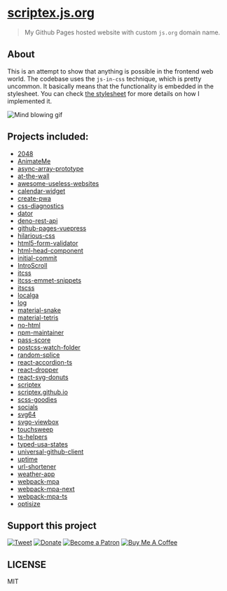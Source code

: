 # [scriptex.js.org](https://scriptex.js.org)

> My Github Pages hosted website with custom `js.org` domain name.

## About

This is an attempt to show that anything is possible in the frontend web world.
The codebase uses the `js-in-css` technique, which is pretty uncommon.
It basically means that the functionality is embedded in the stylesheet.
You can check [the stylesheet](https://github.com/scriptex/scriptex.github.io/blob/master/style.css) for more details on how I implemented it.

![Mind blowing gif](https://media2.giphy.com/media/Um3ljJl8jrnHy/200.gif)

## Projects included:

-   [2048](https://scriptex.js.org/2048)
-   [AnimateMe](https://scriptex.js.org/AnimateMe)
-   [async-array-prototype](https://scriptex.js.org/async-array-prototype)
-   [at-the-wall](https://scriptex.js.org/at-the-wall)
-   [awesome-useless-websites](https://scriptex.js.org/awesome-useless-websites)
-   [calendar-widget](https://scriptex.js.org/calendar-widget)
-   [create-pwa](https://scriptex.js.org/create-pwa)
-   [css-diagnostics](https://scriptex.js.org/css-diagnostics)
-   [dator](https://scriptex.js.org/dator)
-   [deno-rest-api](https://scriptex.js.org/deno-rest-api)
-   [github-pages-vuepress](https://scriptex.js.org/github-pages-vuepress)
-   [hilarious-css](https://scriptex.js.org/hilarious-css)
-   [html5-form-validator](https://scriptex.js.org/html5-form-validator)
-   [html-head-component](https://scriptex.js.org/html-head-component)
-   [initial-commit](https://scriptex.js.org/initial-commit)
-   [IntroScroll](https://scriptex.js.org/IntroScroll)
-   [itcss](https://scriptex.js.org/itcss)
-   [itcss-emmet-snippets](https://scriptex.js.org/itcss-emmet-snippets)
-   [itscss](https://scriptex.js.org/itscss)
-   [localga](https://scriptex.js.org/localga)
-   [log](https://scriptex.js.org/log)
-   [material-snake](https://scriptex.js.org/material-snake)
-   [material-tetris](https://scriptex.js.org/material-tetris)
-   [no-html](https://scriptex.js.org/no-html)
-   [npm-maintainer](https://scriptex.js.org/npm-maintainer)
-   [pass-score](https://scriptex.js.org/pass-score)
-   [postcss-watch-folder](https://scriptex.js.org/postcss-watch-folder)
-   [random-splice](https://scriptex.js.org/random-splice)
-   [react-accordion-ts](https://scriptex.js.org/react-accordion-ts)
-   [react-dropper](https://scriptex.js.org/react-dropper)
-   [react-svg-donuts](https://scriptex.js.org/react-svg-donuts)
-   [scriptex](https://scriptex.js.org/scriptex)
-   [scriptex.github.io](https://scriptex.js.org/scriptex.github.io)
-   [scss-goodies](https://scriptex.js.org/scss-goodies)
-   [socials](https://scriptex.js.org/socials)
-   [svg64](https://scriptex.js.org/svg64)
-   [svgo-viewbox](https://scriptex.js.org/svgo-viewbox)
-   [touchsweep](https://scriptex.js.org/touchsweep)
-   [ts-helpers](https://scriptex.js.org/ts-helpers)
-   [typed-usa-states](https://scriptex.js.org/typed-usa-states)
-   [universal-github-client](https://scriptex.js.org/universal-github-client)
-   [uptime](https://scriptex.js.org/uptime)
-   [url-shortener](https://scriptex.js.org/url-shortener)
-   [weather-app](https://scriptex.js.org/weather-app)
-   [webpack-mpa](https://scriptex.js.org/webpack-mpa)
-   [webpack-mpa-next](https://scriptex.js.org/webpack-mpa-next)
-   [webpack-mpa-ts](https://scriptex.js.org/webpack-mpa-ts)
-   [optisize](https://scriptex.js.org/optisize)

## Support this project

[![Tweet](https://img.shields.io/badge/Tweet-Share_this_repository-blue.svg?style=flat-square&logo=twitter&color=38A1F3)](https://twitter.com/intent/tweet?text=Checkout%20this%20awesome%20software%20project%3A&url=https%3A%2F%2Fgithub.com%2Fscriptex%2Fscriptex.github.io&via=scriptexbg&hashtags=software%2Cgithub%2Ccode%2Cawesome)
[![Donate](https://img.shields.io/badge/Donate-Support_me_on_PayPal-blue.svg?style=flat-square&logo=paypal&color=222d65)](https://www.paypal.me/scriptex)
[![Become a Patron](https://img.shields.io/badge/Become_Patron-Support_me_on_Patreon-blue.svg?style=flat-square&logo=patreon&color=e64413)](https://www.patreon.com/atanas)
[![Buy Me A Coffee](https://img.shields.io/badge/Donate-Buy%20me%20a%20coffee-yellow.svg?logo=ko-fi)](https://ko-fi.com/scriptex)

## LICENSE

MIT
